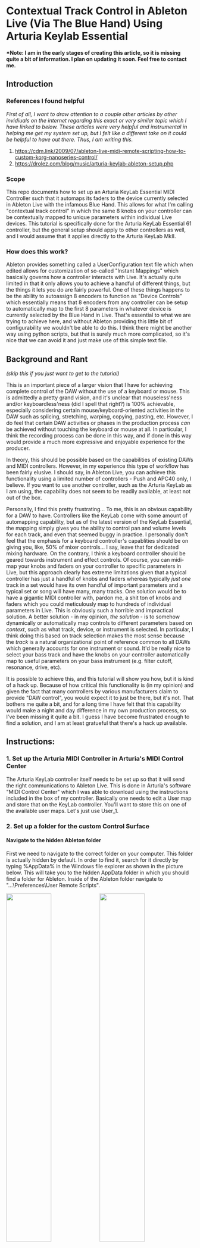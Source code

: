 # Contextual Track Control in Ableton Live (Via The Blue Hand) Using Arturia Keylab Essential 

<b>*Note: I am in the early stages of creating this article, so it is missing quite a bit of information. I plan on updating it soon. Feel free to contact me.</b>

## Introduction

### References I found helpful
<i>First of all, I want to draw attention to a couple other articles by other invidiuals on the internet regarding this exact or very similar topic which I have linked to below. These articles were very helpful and instrumental in helping me get my system set up, but I felt like a different take on it could be helpful to have out there. Thus, I am writing this.</i>

1. https://cdm.link/2009/07/ableton-live-midi-remote-scripting-how-to-custom-korg-nanoseries-control/
2. https://drolez.com/blog/music/arturia-keylab-ableton-setup.php

### Scope
This repo documents how to set up an Arturia KeyLab Essential MIDI Controller such that it automaps its faders to the device currently selected in Ableton Live with the infamous Blue Hand. This allows for what I'm calling "contextual track control" in which the same 8 knobs on your controller can be contextually mapped to unique parameters within individual Live devices. This tutorial is specifically done for the Arturia KeyLab Essential 61 controller, but the general setup should apply to other controllers as well, and I would assume that it applies directly to the Arturia KeyLab MkII. 

### How does this work?
Ableton provides something called a UserConfiguration text file which when edited allows for customization of so-called "Instant Mappings" which basically governs how a controller interacts with Live. It's actually quite limited in that it only allows you to achieve a handful of different things, but the things it lets you do are fairly powerful. One of these things happens to be the ability to autoassign 8 encoders to function as "Device Controls" which essentially means that 8 encoders from any controller can be setup to automatically map to the first 8 parameters in whatever device is currently selected by the Blue Hand in Live. That's essential to what we are trying to achieve here, and without Ableton providing this little bit of configurability we wouldn't be able to do this. I think there might be another way using python scripts, but that is surely much more complicated, so it's nice that we can avoid it and just make use of this simple text file.

## Background and Rant

<i>(skip this if you just want to get to the tutorial)</i>

This is an important piece of a larger vision that I have for achieving complete control of the DAW without the use of a keyboard or mouse. This is admittedly a pretty grand vision, and it's unclear that mouseless'ness and/or keyboardless'ness (did I spell that right?) is 100% achievable, especially considering certain mouse/keyboard-oriented activities in the DAW such as splicing, stretching, warping, copying, pasting, etc. However, I do feel that certain DAW activities or phases in the production process <i>can</i> be achieved without touching the keyboard or mouse at all. In particular, I think the recording process can be done in this way, and if done in this way would provide a much more expressive and enjoyable experience for the producer. 

In theory, this should be possible based on the capabilities of existing DAWs and MIDI controllers. However, in my experience this type of workflow has been fairly elusive. I should say, in Ableton Live, you can achieve this functionality using a limited number of controllers - Push and APC40 only, I believe. If you want to use another controller, such as the Arturia KeyLab as I am using, the capability does not seem to be readily available, at least not out of the box.

Personally, I find this pretty frustrating... To me, this is an obvious capability for a DAW to have. Controllers like the KeyLab come with some amount of automapping capability, but as of the latest version of the KeyLab Essential, the mapping simply gives you the ability to control pan and volume levels for each track, and even that seemed buggy in practice. I personally don't feel that the emphasis for a keyboard controller's capablities should be on giving you, like, 50% of mixer controls... I say, leave that for dedicated mixing hardware. On the contrary, I think a keyboard controller should be geared towards instrument and effect controls. Of course, you can midi-map your knobs and faders on your controller to specific parameters in Live, but this approach clearly has extreme limitations given that a typical controller has just a handful of knobs and faders whereas typically <i>just one</i> track in a set would have its own handful of important parameters and a typical set or song will have many, many tracks. One solution would be to have a gigantic MIDI controller with, pardon me, a shit ton of knobs and faders which you could meticulously map to hundreds of individual parameters in Live. This is obviously such a horrible and impractical solution. A better solution - in my opinion, <i>the solution</i> - is to
somehow dynamically or automatically map controls to different parameters based on <i>context</i>, such as what track, device, or instrument is selected. In particular, I think doing this based on track selection makes the most sense because the <i>track</i> is a natural organizational point of reference common to all DAWs which generally accounts for one instrument or sound. It'd be really nice to select your bass track and have the knobs on your controller automatically map to useful parameters on your bass instrument (e.g. filter cutoff, resonance, drive, etc).

It is possible to achieve this, and this tutorial will show you how, but it is kind of a hack up. Because of how critical this functionality is (in my opinion) and given the fact that many controllers by various manufacturers claim to provide "DAW control", you would expect it to just be there, but it's not. That bothers me quite a bit, and for a long time I have felt that this capability would make a night and day difference in my own production process, so I've been missing it quite a bit. I guess I have become frustrated enough to find a solution, and I am at least gratueful that there's a hack up available.

## Instructions:

### 1. Set up the Arturia MIDI Controller in Arturia's MIDI Control Center 
The Arturia KeyLab controller itself needs to be set up so that it will send the right communications to Ableton Live. This is done in Arturia's software "MIDI Control Center" which I was able to download using the instructions included in the box of my controller. Basically one needs to edit a User map and store that on the KeyLab controller. You'll want to store this on one of the available user maps. Let's just use User_1.

### 2. Set up a folder for the custom Control Surface

#### Navigate to the hidden Ableton folder 
First we need to navigate to the correct folder on your computer. This folder is actually hidden by default. In order to find it, search for it directly by typing %AppData% in the Windows file explorer as shown in the picture below. This will take you to the hidden AppData folder in which you should find a folder for Ableton. Inside of the Ableton folder navigate to "...\Preferences\User Remote Scripts".

<p float="left">
  <img src="https://github.com/gaw1ik/Ableton-Blue-Hand-Device-Control-Using-Arturia-Keylab/blob/master/Tutorial%20Images/Picture1.png" width="49%"/>
  <img src="https://github.com/gaw1ik/Ableton-Blue-Hand-Device-Control-Using-Arturia-Keylab/blob/master/Tutorial%20Images/Picture2.png" width="49%"/>
</p>

Notice the files in this folder called UserConfiguration.txt and InstantMappings-HowTo.txt. The UserConfiguration file is a template for the Instant Mappings we will create and the HowTo explains how to use it, although frankly I had to make use of online tutorials to really figure out the bigger picture and actually make this work. 

#### Create a new directory and add the UserConfiguration.txt file
Create a new folder in the "...\User Remote Scripts" directory (I called mine "MyKeyLab"). <i>Do not start the folder name with either an underscore or a period. That will mess things up.</i> 

In the new "MyKeyLab" directory, add the UserConfiguration.txt file included in the files above. We'll talk more about the details within this file later. <i>Make absolutely sure that the file keeps the same name "UserConfiguration.txt". If this name is off by any amount it will mess things up.</i>

<b>*Note: Please don't overwrite the original UserConfiguration.txt file.</b>

<p float="left">
  <img src="https://github.com/gaw1ik/Ableton-Blue-Hand-Device-Control-Using-Arturia-Keylab/blob/master/Tutorial%20Images/Picture3.png" width="49%"/>
  <img src="https://github.com/gaw1ik/Ableton-Blue-Hand-Device-Control-Using-Arturia-Keylab/blob/master/Tutorial%20Images/Picture4.png" width="49%"/>
</p>

<i>I'm sorry that these images might be hard to read! You can click on them for a larger view.</i>

### 3. Set up The Link/MIDI Preferences in Ableton Live
Now that the directory is set up and the UserConfiguration.txt file is in it, we need to go into Live and set up the Link/MIDI preferences so it will actually utilize MyKeyLab as a control surface. I'll eventually add some pictures here, but this table shows the Control Surface/Input/Ouput configuration that worked for my setup with the Arturia KeyLab Essential 61. Notice how in the cells corresponding to the "MyKeyLab" row I have chosen "Arturia KeyLab Essential 61" for the Input and Output. Confusingly, there were two options in the dropdown menu, one of which being "Arturia KeyLab Essential 61 (Port 2)". I'm honestly not sure what the difference is. You'll notice in row 2, I simply choose the default "KeyLab Essential" as the Control Surface and pick "Arturia KeyLab Essential 61 (Port 2)" for the Input and Output. I think the default "KeyLab Essential" still needs to be present as a Control Surface in addition to the custom "MyKeyLab" Control Surface so that the transport controls (e.g. play, stop, and record) will still function. I don't think those work with only "MyKeyLab" present. I might be wrong about that. Not sure... I'm also not sure what the deal is with the whole (Port 2) thing. Nonetheless, I have something working, so some of this must be correct, even if I'm lacking complete understanding.

|                 | Control Surface        | Input                                  | Output                                  |
|:--------------- |:----------------------:|:--------------------------------------:|:---------------------------------------:|
| 1               |     MyKeyLab           | Arturia KeyLab Essential 61            | Arturia KeyLab Essential 61             |
| 2               |     KeyLab Essential   | Arturia KeyLab Essential 61 (Port 2)   | Arturia KeyLab Essential 61 (Port 2)    |


## Deeper Info
You may be using a different controller or you may just want to do things yourself. If you want to edit the UserConfiguration.txt file yourself, you can copy the default UserConfiguration.txt file provided by Ableton from the "...\Remote Scripts" folder, paste it in to the "MyKeyLab" folder (which you can name anything), and edit it according to your own custom needs. The main thing I edited in this file was the section called "[DeviceControls]". Here I've edited the CC's and channel numbers to correspond to those on the Arturia controller. For instance, the left-most encoder on the Arturia has CC of 74 and, if you recall, we set it up such that its MIDI channel would be 2. Now, note that in the UserConfiguration.txt file the MIDI channel numbers start at 0, so I actually entered values of 1 for the encoder channel number to get it to listen to channel 2. That's definitely another place where you could mess up.

<p float="left">
  <img src="https://github.com/gaw1ik/Ableton-Blue-Hand-Device-Control-Using-Arturia-Keylab/blob/master/Tutorial%20Images/Picture5.png" width="49%"/>
  <img src="https://github.com/gaw1ik/Ableton-Blue-Hand-Device-Control-Using-Arturia-Keylab/blob/master/Tutorial%20Images/Picture6.png" width="49%"/>
</p>

Another thing to point out is that in the UserConfiguration.txt file it's crucial to get the InputName and OutputName <i>exactly</i> correct. Sensing a theme here? I struggled for hours trying to get this thing to work, and one of my mistakes was not using the correct names here. These names will be unique for every different controller, but as far as I can tell, it's always just the name that you pick from the dropdown menu for Input and Output in the Link/MIDI preferences in Live corresponding to the row in which you selected the control surface. In this case, it's row 1 and the InputName and OutputName should both be "Arturia KeyLab Essential 61" just as they appear in the dropdown menus.







